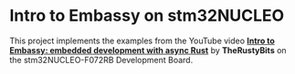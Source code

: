 # Intro to Embassy on stm32NUCLEO

This project implements the examples from the YouTube video [**Intro to Embassy: embedded development with async Rust**](https://youtu.be/pDd5mXBF4tY?si=SiOeY5AuNph4R-Cl) by **TheRustyBits** on the stm32NUCLEO-F072RB Development Board.
